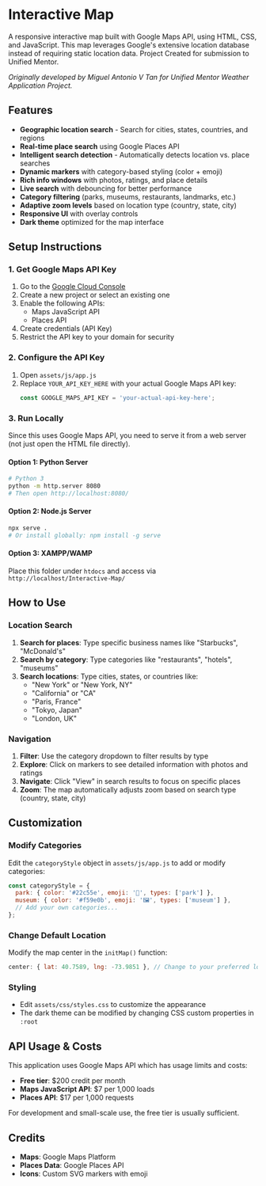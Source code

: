 # Interactive Map

A responsive interactive map built with Google Maps API, using HTML, CSS, and JavaScript. This map leverages Google's extensive location database instead of requiring static location data. Project Created for submission to Unified Mentor.

*Originally developed by Miguel Antonio V Tan for Unified Mentor Weather Application Project.*

## Features
- **Geographic location search** - Search for cities, states, countries, and regions
- **Real-time place search** using Google Places API
- **Intelligent search detection** - Automatically detects location vs. place searches
- **Dynamic markers** with category-based styling (color + emoji)
- **Rich info windows** with photos, ratings, and place details
- **Live search** with debouncing for better performance
- **Category filtering** (parks, museums, restaurants, landmarks, etc.)
- **Adaptive zoom levels** based on location type (country, state, city)
- **Responsive UI** with overlay controls
- **Dark theme** optimized for the map interface

## Setup Instructions

### 1. Get Google Maps API Key
1. Go to the [Google Cloud Console](https://console.cloud.google.com/)
2. Create a new project or select an existing one
3. Enable the following APIs:
   - Maps JavaScript API
   - Places API
4. Create credentials (API Key)
5. Restrict the API key to your domain for security

### 2. Configure the API Key
1. Open `assets/js/app.js`
2. Replace `YOUR_API_KEY_HERE` with your actual Google Maps API key:
   ```javascript
   const GOOGLE_MAPS_API_KEY = 'your-actual-api-key-here';
   ```

### 3. Run Locally
Since this uses Google Maps API, you need to serve it from a web server (not just open the HTML file directly).

#### Option 1: Python Server
```bash
# Python 3
python -m http.server 8080
# Then open http://localhost:8080/
```

#### Option 2: Node.js Server
```bash
npx serve .
# Or install globally: npm install -g serve
```

#### Option 3: XAMPP/WAMP
Place this folder under `htdocs` and access via `http://localhost/Interactive-Map/`

## How to Use

### Location Search
1. **Search for places**: Type specific business names like "Starbucks", "McDonald's"
2. **Search by category**: Type categories like "restaurants", "hotels", "museums"
3. **Search locations**: Type cities, states, or countries like:
   - "New York" or "New York, NY"
   - "California" or "CA"
   - "Paris, France"
   - "Tokyo, Japan"
   - "London, UK"

### Navigation
1. **Filter**: Use the category dropdown to filter results by type
2. **Explore**: Click on markers to see detailed information with photos and ratings
3. **Navigate**: Click "View" in search results to focus on specific places
4. **Zoom**: The map automatically adjusts zoom based on search type (country, state, city)

## Customization

### Modify Categories
Edit the `categoryStyle` object in `assets/js/app.js` to add or modify categories:

```javascript
const categoryStyle = {
  park: { color: '#22c55e', emoji: '🌳', types: ['park'] },
  museum: { color: '#f59e0b', emoji: '🖼️', types: ['museum'] },
  // Add your own categories...
};
```

### Change Default Location
Modify the map center in the `initMap()` function:

```javascript
center: { lat: 40.7589, lng: -73.9851 }, // Change to your preferred location
```

### Styling
- Edit `assets/css/styles.css` to customize the appearance
- The dark theme can be modified by changing CSS custom properties in `:root`

## API Usage & Costs

This application uses Google Maps API which has usage limits and costs:
- **Free tier**: $200 credit per month
- **Maps JavaScript API**: $7 per 1,000 loads
- **Places API**: $17 per 1,000 requests

For development and small-scale use, the free tier is usually sufficient.

## Credits
- **Maps**: Google Maps Platform
- **Places Data**: Google Places API
- **Icons**: Custom SVG markers with emoji

